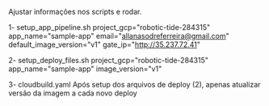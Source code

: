 Ajustar informações nos scripts e rodar.

1- setup_app_pipeline.sh
    project_gcp="robotic-tide-284315"
    app_name="sample-app"
    email="allanasodreferreira@gmail.com"
    default_image_version="v1"
    gate_ip="http://35.237.72.41"

2- setup_deploy_files.sh 
    project_gcp="robotic-tide-284315"
    app_name="sample-app"
    image_version="v1"

3- cloudbuild.yaml
    Após setup dos arquivos de deploy (2), apenas atualizar versão da imagem a cada novo deploy